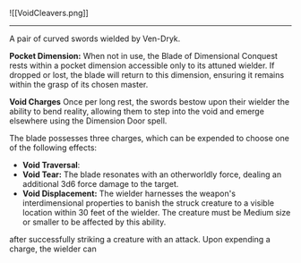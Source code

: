 ![[VoidCleavers.png]]

---
A pair of curved swords wielded by Ven-Dryk.

**Pocket Dimension:**
When not in use, the Blade of Dimensional Conquest rests within a pocket dimension accessible only to its attuned wielder. If dropped or lost, the blade will return to this dimension, ensuring it remains within the grasp of its chosen master.

**Void Charges**
Once per long rest, the swords bestow upon their wielder the ability to bend reality, allowing them to step into the void and emerge elsewhere using the Dimension Door spell.

The blade possesses three charges, which can be expended to choose one of the following effects:
- **Void Traversal**: 
- **Void Tear:** The blade resonates with an otherworldly force, dealing an additional 3d6 force damage to the target.
- **Void Displacement:** The wielder harnesses the weapon's interdimensional properties to banish the struck creature to a visible location within 30 feet of the wielder. The creature must be Medium size or smaller to be affected by this ability.



after successfully striking a creature with an attack. Upon expending a charge, the wielder can
